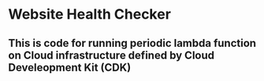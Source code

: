 # Website Health Checker 

## This is code for running periodic lambda function on Cloud infrastructure defined by Cloud Develeopment Kit (CDK)

